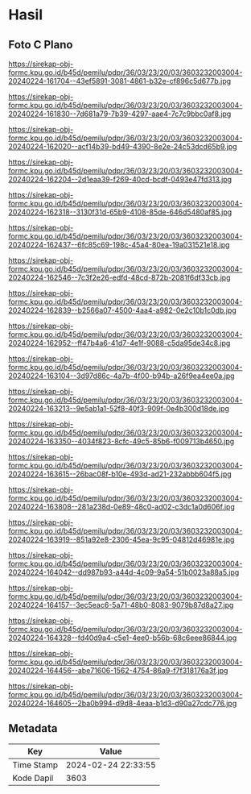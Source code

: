 # Hasil

## Foto C Plano

https://sirekap-obj-formc.kpu.go.id/b45d/pemilu/pdpr/36/03/23/20/03/3603232003004-20240224-161704--43ef5891-3081-4861-b32e-cf896c5d677b.jpg

https://sirekap-obj-formc.kpu.go.id/b45d/pemilu/pdpr/36/03/23/20/03/3603232003004-20240224-161830--7d681a79-7b39-4297-aae4-7c7c9bbc0af8.jpg

https://sirekap-obj-formc.kpu.go.id/b45d/pemilu/pdpr/36/03/23/20/03/3603232003004-20240224-162020--acf14b39-bd49-4390-8e2e-24c53dcd65b9.jpg

https://sirekap-obj-formc.kpu.go.id/b45d/pemilu/pdpr/36/03/23/20/03/3603232003004-20240224-162204--2d1eaa39-f269-40cd-bcdf-0493e47fd313.jpg

https://sirekap-obj-formc.kpu.go.id/b45d/pemilu/pdpr/36/03/23/20/03/3603232003004-20240224-162318--3130f31d-65b9-4108-85de-646d5480af85.jpg

https://sirekap-obj-formc.kpu.go.id/b45d/pemilu/pdpr/36/03/23/20/03/3603232003004-20240224-162437--6fc85c69-198c-45a4-80ea-19a031521e18.jpg

https://sirekap-obj-formc.kpu.go.id/b45d/pemilu/pdpr/36/03/23/20/03/3603232003004-20240224-162546--7c3f2e26-edfd-48cd-872b-2081f6df33cb.jpg

https://sirekap-obj-formc.kpu.go.id/b45d/pemilu/pdpr/36/03/23/20/03/3603232003004-20240224-162839--b2566a07-4500-4aa4-a982-0e2c10b1c0db.jpg

https://sirekap-obj-formc.kpu.go.id/b45d/pemilu/pdpr/36/03/23/20/03/3603232003004-20240224-162952--ff47b4a6-41d7-4e1f-9088-c5da95de34c8.jpg

https://sirekap-obj-formc.kpu.go.id/b45d/pemilu/pdpr/36/03/23/20/03/3603232003004-20240224-163104--3d97d86c-4a7b-4f00-b94b-a26f9ea4ee0a.jpg

https://sirekap-obj-formc.kpu.go.id/b45d/pemilu/pdpr/36/03/23/20/03/3603232003004-20240224-163213--9e5ab1a1-52f8-40f3-909f-0e4b300d18de.jpg

https://sirekap-obj-formc.kpu.go.id/b45d/pemilu/pdpr/36/03/23/20/03/3603232003004-20240224-163350--4034f823-8cfc-49c5-85b6-f009713b4650.jpg

https://sirekap-obj-formc.kpu.go.id/b45d/pemilu/pdpr/36/03/23/20/03/3603232003004-20240224-163615--26bac08f-b10e-493d-ad21-232abbb604f5.jpg

https://sirekap-obj-formc.kpu.go.id/b45d/pemilu/pdpr/36/03/23/20/03/3603232003004-20240224-163808--281a238d-0e89-48c0-ad02-c3dc1a0d606f.jpg

https://sirekap-obj-formc.kpu.go.id/b45d/pemilu/pdpr/36/03/23/20/03/3603232003004-20240224-163919--851a92e8-2306-45ea-9c95-04812d46981e.jpg

https://sirekap-obj-formc.kpu.go.id/b45d/pemilu/pdpr/36/03/23/20/03/3603232003004-20240224-164042--dd987b93-a44d-4c09-9a54-51b0023a88a5.jpg

https://sirekap-obj-formc.kpu.go.id/b45d/pemilu/pdpr/36/03/23/20/03/3603232003004-20240224-164157--3ec5eac6-5a71-48b0-8083-9079b87d8a27.jpg

https://sirekap-obj-formc.kpu.go.id/b45d/pemilu/pdpr/36/03/23/20/03/3603232003004-20240224-164328--fd40d9a4-c5e1-4ee0-b56b-68c6eee86844.jpg

https://sirekap-obj-formc.kpu.go.id/b45d/pemilu/pdpr/36/03/23/20/03/3603232003004-20240224-164456--abe71606-1562-4754-86a9-f7f318176a3f.jpg

https://sirekap-obj-formc.kpu.go.id/b45d/pemilu/pdpr/36/03/23/20/03/3603232003004-20240224-164605--2ba0b994-d9d8-4eaa-b1d3-d90a27cdc776.jpg


## Metadata

| Key        | Value               |
| ---------- | ------------------- |
| Time Stamp | 2024-02-24 22:33:55 |
| Kode Dapil | 3603                |



